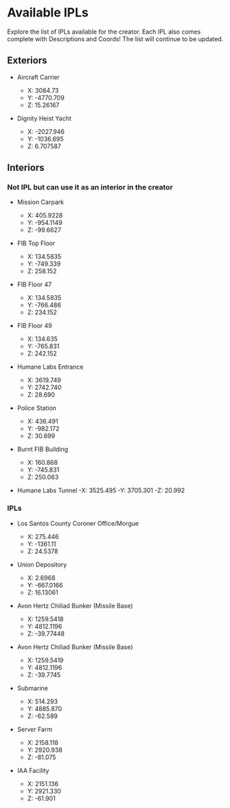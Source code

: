 # Available IPLs

Explore the list of IPLs available for the creator. Each IPL also comes complete with Descriptions and Coords! The list will continue to be updated.

## Exteriors

* Aircraft Carrier
  - X: 3084.73
  - Y: -4770.709
  - Z: 15.26167

* Dignity Heist Yacht
  - X: -2027.946
  - Y: -1036.695
  - Z: 6.707587

## Interiors

### Not IPL but can use it as an interior in the creator
* Mission Carpark
  - X: 405.9228
  - Y: -954.1149
  - Z: -99.6627

* FIB Top Floor
  - X: 134.5835
  - Y: -749.339
  - Z: 258.152

* FIB Floor 47
  - X: 134.5835
  - Y: -766.486
  - Z: 234.152

* FIB Floor 49
  - X: 134.635
  - Y: -765.831
  - Z: 242.152

* Humane Labs Entrance
  - X: 3619.749
  - Y: 2742.740
  - Z: 28.690

* Police Station
  - X: 436.491
  - Y: -982.172
  - Z: 30.699

* Burnt FIB Building
  - X: 160.868
  - Y: -745.831
  - Z: 250.063

* Humane Labs Tunnel 
  -X: 3525.495 
  -Y: 3705.301 
  -Z: 20.992

### IPLs

* Los Santos County Coroner Office/Morgue
  - X: 275.446
  - Y: -1361.11
  - Z: 24.5378

* Union Depository
  - X: 2.6968
  - Y: -667.0166
  - Z: 16.13061

* Avon Hertz Chiliad Bunker (Missile Base)
  - X: 1259.5418
  - Y: 4812.1196
  - Z: -39.77448

* Avon Hertz Chiliad Bunker (Missile Base)
  - X: 1259.5419
  - Y: 4812.1196
  - Z: -39.7745

* Submarine
  - X: 514.293
  - Y: 4885.870
  - Z: -62.589

* Server Farm
  - X: 2158.118
  - Y: 2920.938
  - Z: -81.075

* IAA Facility
  - X: 2151.136
  - Y: 2921.330
  - Z: -61.901
